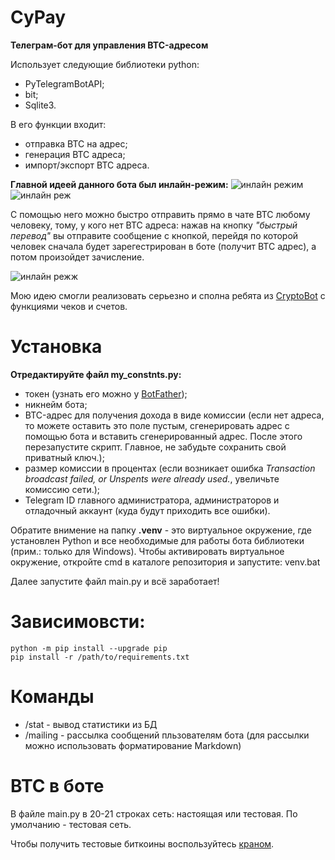 # CyPay

**Телеграм-бот для управления BTC-адресом** 

Использует следующие библиотеки python:
- PyTelegramBotAPI;
- bit;
- Sqlite3.

В его функции входит:
- отправка BTC на адрес;
- генерация BTC адреса;
- импорт/экспорт BTC адреса.

**Главной идеей данного бота был инлайн-режим:**
![инлайн режим](https://user-images.githubusercontent.com/89207273/171435007-5ab864f8-b4dc-4a10-969f-c79844dc4a6f.jpg)
![инлайн реж](https://user-images.githubusercontent.com/89207273/171435291-9ff0d2ea-8a72-48ee-a9af-7aae93bac448.jpg)

С помощью него можно быстро отправить прямо в чате BTC любому человеку, тому, у кого нет BTC адреса: нажав на кнопку _"быстрый перевод"_ вы отправите сообщение с кнопкой, перейдя по которой человек сначала будет зарегестрирован в боте (получит BTC адрес), а потом произойдет зачисление.

![инлайн режж](https://user-images.githubusercontent.com/89207273/171435334-f198ed59-5183-4e2d-ad8f-0505fdbb1c8e.jpg)

Мою идею смогли реализовать серьезно и сполна ребята из [CryptoBot](https://t.me/CryptoBot?start=r-145148-market) с функциями чеков и счетов. 

# Установка


**Отредактируйте файл my_constnts.py:**

- токен (узнать его можно у [BotFather](https://t.me/BotFather));
- никнейм бота;
- BTC-адрес для получения дохода в виде комиссии (если нет адреса, то можете оставить это поле пустым, сгенерировать адрес с помощью бота и вставить сгенерированный адрес. После этого перезапустите скрипт. Главное, не забудьте сохранить свой приватный ключ.);
- размер комиссии в процентах (если возникает ошибка _Transaction broadcast failed, or Unspents were already used._, увеличьте комиссию сети.);
- Telegram ID главного администратора, администраторов и отладочный аккаунт (куда будут приходить все ошибки).


Обратите внимение на папку **.venv** - это виртуальное окружение, где установлен Python и все необходимые для работы бота библиотеки (прим.: только для Windows).
Чтобы активировать виртуальное окружение, откройте cmd в каталоге репозитория и запустите:
    venv.bat

Далее запустите файл main.py и всё заработает!

    
# Зависимовсти:
    python -m pip install --upgrade pip
    pip install -r /path/to/requirements.txt
    
    

# Команды 

- /stat - вывод статистики из БД
- /mailing - рассылка сообщений пльзователям бота (для рассылки можно использовать форматирование Markdown)


# BTC в боте 
В файле main.py в 20-21 строках сеть: настоящая или тестовая. По умолчанию - тестовая сеть.  

Чтобы получить тестовые биткоины воспользуйтесь [краном](https://coinfaucet.eu/en/btc-testnet/).
